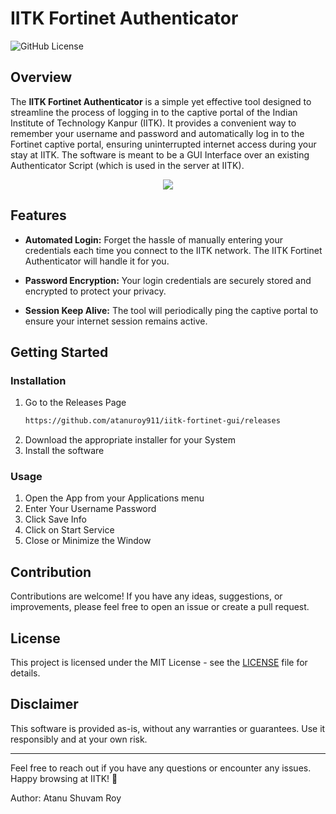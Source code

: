 # IITK Fortinet Authenticator

![GitHub License](https://img.shields.io/badge/license-MIT-blue.svg)

## Overview

The **IITK Fortinet Authenticator** is a simple yet effective tool designed to streamline the process of logging in to the captive portal of the Indian Institute of Technology Kanpur (IITK). It provides a convenient way to remember your username and password and automatically log in to the Fortinet captive portal, ensuring uninterrupted internet access during your stay at IITK. The software is meant to be a GUI Interface over an existing Authenticator Script (which is used in the server at IITK).


<p align="center">
  <img src="https://i.ibb.co/XtdH150/image.png">
</p>


## Features

- **Automated Login:** Forget the hassle of manually entering your credentials each time you connect to the IITK network. The IITK Fortinet Authenticator will handle it for you.

- **Password Encryption:** Your login credentials are securely stored and encrypted to protect your privacy.

- **Session Keep Alive:** The tool will periodically ping the captive portal to ensure your internet session remains active.

## Getting Started

### Installation

1. Go to the Releases Page
   ```bash
   https://github.com/atanuroy911/iitk-fortinet-gui/releases
   ```
2. Download the appropriate installer for your System
3. Install the software

### Usage

1. Open the App from your Applications menu
2. Enter Your Username Password
3. Click Save Info
4. Click on Start Service
5. Close or Minimize the Window

## Contribution

Contributions are welcome! If you have any ideas, suggestions, or improvements, please feel free to open an issue or create a pull request.

## License

This project is licensed under the MIT License - see the [LICENSE](LICENSE) file for details.

## Disclaimer

This software is provided as-is, without any warranties or guarantees. Use it responsibly and at your own risk.

---

Feel free to reach out if you have any questions or encounter any issues. Happy browsing at IITK! 🚀

Author: Atanu Shuvam Roy
